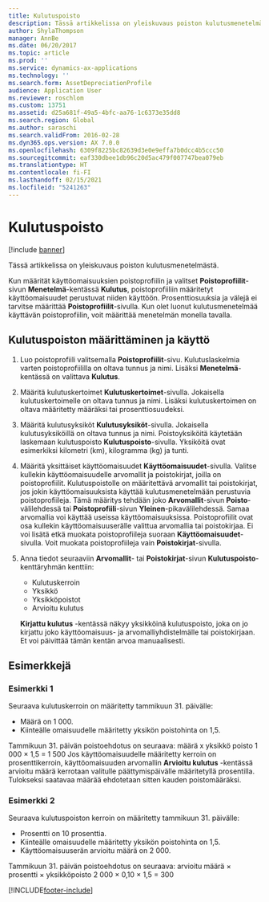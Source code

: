 ```yaml
---
title: Kulutuspoisto
description: Tässä artikkelissa on yleiskuvaus poiston kulutusmenetelmästä.
author: ShylaThompson
manager: AnnBe
ms.date: 06/20/2017
ms.topic: article
ms.prod: ''
ms.service: dynamics-ax-applications
ms.technology: ''
ms.search.form: AssetDepreciationProfile
audience: Application User
ms.reviewer: roschlom
ms.custom: 13751
ms.assetid: d25a681f-49a5-4bfc-aa76-1c6373e35dd8
ms.search.region: Global
ms.author: saraschi
ms.search.validFrom: 2016-02-28
ms.dyn365.ops.version: AX 7.0.0
ms.openlocfilehash: 6309f8225bc82639d3e0e9effa7b0dcc4b5ccc50
ms.sourcegitcommit: eaf330dbee1db96c20d5ac479f007747bea079eb
ms.translationtype: HT
ms.contentlocale: fi-FI
ms.lasthandoff: 02/15/2021
ms.locfileid: "5241263"
---
```

# <a name="consumption-depreciation"></a>Kulutuspoisto

[!include [banner](../includes/banner.md)]

Tässä artikkelissa on yleiskuvaus poiston kulutusmenetelmästä.

Kun määrität käyttöomaisuuksien poistoprofiilin ja valitset **Poistoprofiilit**-sivun **Menetelmä**-kentässä **Kulutus**, poistoprofiiliin määritetyt käyttöomaisuudet perustuvat niiden käyttöön. Prosenttiosuuksia ja välejä ei tarvitse määrittää **Poistoprofiilit**-sivulla. Kun olet luonut kulutusmenetelmää käyttävän poistoprofiilin, voit määrittää menetelmän monella tavalla.

## <a name="set-up-and-use-consumption-depreciation"></a>Kulutuspoiston määrittäminen ja käyttö
1.  Luo poistoprofiili valitsemalla **Poistoprofiilit**-sivu. Kulutuslaskelmia varten poistoprofiililla on oltava tunnus ja nimi. Lisäksi **Menetelmä**-kentässä on valittava **Kulutus**.
2.  Määritä kulutuskertoimet **Kulutuskertoimet**-sivulla. Jokaisella kulutuskertoimelle on oltava tunnus ja nimi. Lisäksi kulutuskertoimen on oltava määritetty määräksi tai prosenttiosuudeksi.
3.  Määritä kulutusyksiköt **Kulutusyksiköt**-sivulla. Jokaisella kulutusyksiköillä on oltava tunnus ja nimi. Poistoyksiköitä käytetään laskemaan kulutuspoisto **Kulutuspoisto**-sivulla. Yksiköitä ovat esimerkiksi kilometri (km), kilogramma (kg) ja tunti.
4.  Määritä yksittäiset käyttöomaisuudet **Käyttöomaisuudet**-sivulla. Valitse kullekin käyttöomaisuudelle arvomallit ja poistokirjat, joilla on poistoprofiilit. Kulutuspoistolle on määritettävä arvomallit tai poistokirjat, jos jokin käyttöomaisuuksista käyttää kulutusmenetelmään perustuvia poistoprofiileja. Tämä määritys tehdään joko **Arvomallit**-sivun **Poisto**-välilehdessä tai **Poistoprofiili**-sivun **Yleinen**-pikavälilehdessä. Samaa arvomallia voi käyttää useissa käyttöomaisuuksissa. Poistoprofiilit ovat osa kullekin käyttöomaisuuserälle valittua arvomallia tai poistokirjaa. Ei voi lisätä etkä muokata poistoprofiileja suoraan **Käyttöomaisuudet**-sivulla. Voit muokata poistoprofiileja vain **Poistokirjat**-sivulla.
5.  Anna tiedot seuraaviin **Arvomallit**- tai **Poistokirjat**-sivun **Kulutuspoisto**-kenttäryhmän kenttiin:
    -   Kulutuskerroin
    -   Yksikkö
    -   Yksikköpoistot
    -   Arvioitu kulutus

    **Kirjattu kulutus** -kentässä näkyy yksikköinä kulutuspoisto, joka on jo kirjattu joko käyttöomaisuus- ja arvomalliyhdistelmälle tai poistokirjaan. Et voi päivittää tämän kentän arvoa manuaalisesti.

## <a name="examples"></a>Esimerkkejä
### <a name="example-1"></a>Esimerkki 1

Seuraava kulutuskerroin on määritetty tammikuun 31. päivälle:

-   Määrä on 1 000.
-   Kiinteälle omaisuudelle määritetty yksikön poistohinta on 1,5.

Tammikuun 31. päivän poistoehdotus on seuraava: määrä x yksikkö poisto 1 000 × 1,5 = 1 500 Jos käyttöomaisuudelle määritetty kerroin on prosenttikerroin, käyttöomaisuuden arvomallin **Arvioitu kulutus** -kentässä arvioitu määrä kerrotaan valitulle päättymispäivälle määritetyllä prosentilla. Tulokseksi saatavaa määrää ehdotetaan sitten kauden poistomääräksi.

### <a name="example-2"></a>Esimerkki 2

Seuraava kulutuspoiston kerroin on määritetty tammikuun 31. päivälle:

-   Prosentti on 10 prosenttia.
-   Kiinteälle omaisuudelle määritetty yksikön poistohinta on 1,5.
-   Käyttöomaisuuserän arvioitu määrä on 2 000.

Tammikuun 31. päivän poistoehdotus on seuraava: arvioitu määrä × prosentti × yksikköpoisto 2 000 × 0,10 × 1,5 = 300





[!INCLUDE[footer-include](../../includes/footer-banner.md)]